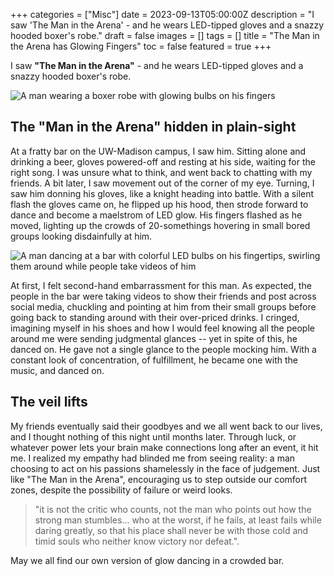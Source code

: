 +++
categories = ["Misc"]
date = 2023-09-13T05:00:00Z
description = "I saw 'The Man in the Arena' - and he wears LED-tipped gloves and a snazzy hooded boxer's robe."
draft = false
images = []
tags = []
title = "The Man in the Arena has Glowing Fingers"
toc = false
featured = true
+++

I saw **"The Man in the Arena"** - and he wears LED-tipped gloves and a snazzy hooded boxer's robe.

![A man wearing a boxer robe with glowing bulbs on his fingers](/uploads/man-in-the-arena-glowing-fingers-alone.jpg#center)

## The "Man in the Arena" hidden in plain-sight

At a fratty bar on the UW-Madison campus, I saw him. Sitting alone and drinking a beer, gloves powered-off and resting at his side, waiting for the right song. I was unsure what to think, and went back to chatting with my friends. A bit later, I saw movement out of the corner of my eye. Turning, I saw him donning his gloves, like a knight heading into battle. With a silent flash the gloves came on, he flipped up his hood, then strode forward to dance and become a maelstrom of LED glow. His fingers flashed as he moved, lighting up the crowds of 20-somethings hovering in small bored groups looking disdainfully at him.

![A man dancing at a bar with colorful LED bulbs on his fingertips, swirling them around while people take videos of him](/uploads/man-in-the-arena-glowing-fingers.jpg#center)

At first, I felt second-hand embarrassment for this man. As expected, the people in the bar were taking videos to show their friends and post across social media, chuckling and pointing at him from their small groups before going back to standing around with their over-priced drinks. I cringed, imagining myself in his shoes and how I would feel knowing all the people around me were sending judgmental glances -- yet in spite of this, he danced on. He gave not a single glance to the people mocking him. With a constant look of concentration, of fulfillment, he became one with the music, and danced on.

## The veil lifts

My friends eventually said their goodbyes and we all went back to our lives, and I thought nothing of this night until months later. Through luck, or whatever power lets your brain make connections long after an event, it hit me. I realized my empathy had blinded me from seeing reality: a man choosing to act on his passions shamelessly in the face of judgement. Just like "The Man in the Arena", encouraging us to step outside our comfort zones, despite the possibility of failure or weird looks.

> "it is not the critic who counts, not the man who points out how the strong man stumbles... who at the worst, if he fails, at least fails while daring greatly, so that his place shall never be with those cold and timid souls who neither know victory nor defeat.".

May we all find our own version of glow dancing in a crowded bar.
